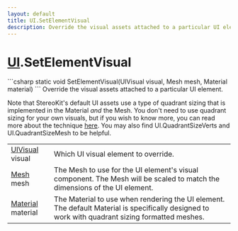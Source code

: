 ```yaml
---
layout: default
title: UI.SetElementVisual
description: Override the visual assets attached to a particular UI element.  Note that StereoKit's default UI assets use a type of quadrant sizing that is implemented in the Material _and_ the Mesh. You don't need to use quadrant sizing for your own visuals, but if you wish to know more, you can read more about the technique [here](https.//playdeck.net/blog/quadrant-sizing-efficient-ui-rendering). You may also find UI.QuadrantSizeVerts and UI.QuadrantSizeMesh to be helpful.
---
```

# [UI]({{site.url}}/Pages/Reference/UI.html).SetElementVisual

<div class='signature' markdown='1'>
```csharp
static void SetElementVisual(UIVisual visual, Mesh mesh, Material material)
```
Override the visual assets attached to a particular UI
element.

Note that StereoKit's default UI assets use a type of quadrant
sizing that is implemented in the Material _and_ the Mesh. You
don't need to use quadrant sizing for your own visuals, but if
you wish to know more, you can read more about the technique
[here](https://playdeck.net/blog/quadrant-sizing-efficient-ui-rendering).
You may also find UI.QuadrantSizeVerts and UI.QuadrantSizeMesh to
be helpful.
</div>

|  |  |
|--|--|
|[UIVisual]({{site.url}}/Pages/Reference/UIVisual.html) visual|Which UI visual element to override.|
|[Mesh]({{site.url}}/Pages/Reference/Mesh.html) mesh|The Mesh to use for the UI element's visual             component. The Mesh will be scaled to match the dimensions of the             UI element.|
|[Material]({{site.url}}/Pages/Reference/Material.html) material|The Material to use when rendering the UI             element. The default Material is specifically designed to work             with quadrant sizing formatted meshes.|




